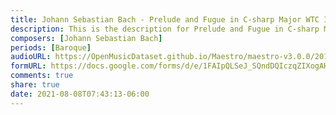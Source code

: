 ```yaml
---
title: Johann Sebastian Bach - Prelude and Fugue in C-sharp Major WTC I BWV 848 (4)
description: This is the description for Prelude and Fugue in C-sharp Major WTC I BWV 848 by Johann Sebastian Bach
composers: [Johann Sebastian Bach]
periods: [Baroque]
audioURL: https://OpenMusicDataset.github.io/Maestro/maestro-v3.0.0/2013/ORIG-MIDI_01_7_7_13_Group__MID--AUDIO_12_R1_2013_wav--1.midi
formURL: https://docs.google.com/forms/d/e/1FAIpQLSeJ_SQndDQIczqZIXogAHuYuf7rj2s1aIxrY1Wl0CBEGuhrsg/viewform
comments: true
share: true
date: 2021-08-08T07:43:13-06:00
---
```

